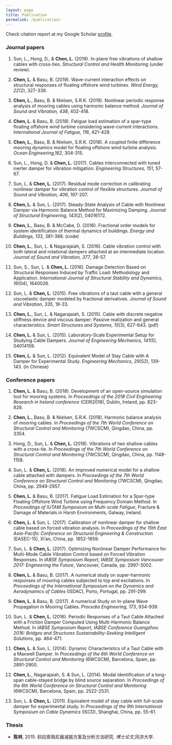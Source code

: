 ```yaml
---
layout: page
title: Publication
permalink: /publication/
---
```


Check citation report at my Google Scholar [profile](https://scholar.google.com/citations?user=X5-zCpEAAAAJ&hl=en).


### Journal papers

1. Sun, L., Hong, D., & __Chen, L.__ (2019). In-plane free vibrations of shallow cables with cross-ties. _Structural Control and Health Monitoring_ (under review).

2. __Chen, L.__ & Basu, B. (2019). Wave-current interaction effects on structural responses of floating offshore wind turbines. _Wind Energy, 22_(2), 327-339.

3. __Chen, L.__, Basu, B. & Nielsen, S.R.K. (2019). Nonlinear periodic response analysis of mooring cables using harmonic balance method. _Journal of Sound and Vibration, 438_, 402-418.

4. __Chen, L.__ & Basu, B. (2018). Fatigue load estimation of a spar-type floating offshore wind turbine considering wave-current interactions. _International Journal of Fatigue, 116_, 421-428.

5. __Chen, L.__, Basu, B. & Nielsen, S.R.K. (2018). A coupled finite difference mooring dynamics model for floating offshore wind turbine analysis. _Ocean Engineering,162_, 304-315.

6. Sun, L., Hong, D. & __Chen, L.__ (2017). Cables interconnected with tuned inerter damper for vibration mitigation. _Engineering Structures, 151_, 57-67.

7. Sun, L. & __Chen, L.__ (2017). Residual mode correction in calibrating nonlinear damper for vibration control of flexible structures. _Journal of Sound and Vibration, 406_, 197-207.

8. __Chen, L.__ & Sun, L. (2017). Steady-State Analysis of Cable with Nonlinear Damper via Harmonic Balance Method for Maximizing Damping. _Journal of Structural Engineering, 143_(2), 04016172.

9. __Chen, L.__, Basu, B. & McCabe, D. (2016). Fractional order models for system identification of thermal dynamics of buildings. _Energy and Buildings, 133_, 381-388. (code)

10. __Chen, L.__, Sun, L. & Nagarajaiah, S. (2016). Cable vibration control with both lateral and rotational dampers attached at an intermediate location. _Journal of Sound and Vibration, 377_, 38-57.

11. Sun, S., Sun, L. & __Chen, L.__ (2016). Damage Detection Based on Structural Responses Induced by Traffic Load: Methodology and Application. _International Journal of Structural Stability and Dynamics, 16_(04), 1640026.

12. Sun, L. & __Chen, L.__ (2015). Free vibrations of a taut cable with a general viscoelastic damper modeled by fractional derivatives. _Journal of Sound and Vibration, 335_, 19-33.

13. __Chen, L.__, Sun, L. & Nagarajaiah, S. (2015). Cable with discrete negative stiffness device and viscous damper: Passive realization and general characteristics. _Smart Structures and Systems, 15_(3), 627-643. (pdf)

14. __Chen, L.__ & Sun, L. (2015). Laboratory-Scale Experimental Setup for Studying Cable Dampers. _Journal of Engineering Mechanics, 141_(5), 04014159.

15. __Chen, L.__ & Sun, L. (2012). Equivalent Model of Stay Cable with A Damper for Experimental Study. _Engineering Mechanics, 29_(S2), 139-143. (in Chinese)

### Conference papers

1. __Chen, L.__ & Basu, B. (2018). Development of an open-source simulation tool for mooring systems. In _Proceedings of the 2018 Civil Engineering Research in Ireland conference_ (CERI2018), Dublin, Ireland, pp. 823-828.

2. __Chen, L.__, Basu, B. & Nielsen, S.R.K. (2018). Harmonic balance analysis of mooring cables. In _Proceedings of the 7th World Conference on Structural Control and Monitoring_ (7WCSCM), Qingdao, China, pp. 3354.

3. Hong, D., Sun, L. & __Chen, L.__ (2018). Vibrations of two shallow cables with a cross-tie. In _Proceedings of the 7th World Conference on Structural Control and Monitoring_ (7WCSCM), Qingdao, China, pp. 1148-1158.

4. Sun, L. & __Chen, L.__ (2018). An improved numerical model for a shallow cable attached with dampers. In _Proceedings of the 7th World Conference on Structural Control and Monitoring_ (7WCSCM), Qingdao, China, pp. 2949-2957.

5. __Chen, L.__ & Basu, B. (2017). Fatigue Load Estimation for a Spar-type Floating Offshore Wind Turbine using Frequency Domain Method. In _Proceedings of IUTAM Symposium on Multi-scale Fatigue_, Fracture & Damage of Materials in Harsh Environments, Galway, Ireland.

6. __Chen, L.__ & Sun, L. (2017). Calibration of nonlinear damper for shallow cable based on forced vibration analysis. In _Proceedings of the 15th East Asia-Pacific Conference on Structural Engineering & Construction_ (EASEC-15), Xi’an, China, pp. 1852-1859.

7. Sun, L. & __Chen, L.__ (2017). Optimizing Nonlinear Damper Performance for Multi-Mode Cable Vibration Control based on Forced Vibration Responses. In _IABSE Symposium Report, IABSE Symposium Vancouver 2017: Engineering the Future_, Vancouver, Canada, pp. 2997-3002.

8. __Chen, L.__ & Basu, B. (2017). A numerical study on super-harmonic responses of mooring cables subjected to top end excitations. In _Proceedings of  the International Symposium on the Dynamics and Aerodynamics of Cables_ (ISDAC), Porto, Portugal, pp. 291-299.

9. __Chen, L.__ & Basu, B. (2017). A numerical Study on In-plane Wave Propagation in Mooring Cables. _Procedia Engineering, 173_, 934-939.

10. Sun, L. & __Chen, L.__ (2016). Periodic Responses of a Taut Cable Attached with a Friction Damper Computed Using Multi-Harmonic Balance Method. In _IABSE Symposium Report, IABSE Conference Guangzhou 2016: Bridges and Structures Sustainability-Seeking Intelligent Solutions_, pp. 464-471.

11. __Chen, L.__ & Sun, L. (2014). Dynamic Characteristics of a Taut Cable with a Maxwell Damper. In _Proceedings of the 6th World Conference on Structural Control and Monitoring_ (6WCSCM), Barcelona, Spain, pp. 2891-2900.

12. __Chen, L.__, Nagarajaiah, S. & Sun, L. (2014). Modal identification of a long-span cable-stayed bridge by blind source separation. In _Proceedings of the 6th World Conference on Structural Control and Monitoring_ (6WCSCM), Barcelona, Spain, pp. 2522-2531.

13. Sun, L. & __Chen, L.__ (2011). Equivalent model of stay cable with full-scale damper for experimental study. In _Proceedings of the 9th International Symposium on Cable Dynamics_ (ISCD), Shanghai, China, pp. 55-61.

### Thesis

- __陈林__, 2015. 斜拉索阻尼器减振方案及分析方法研究. _博士论文_,同济大学.
